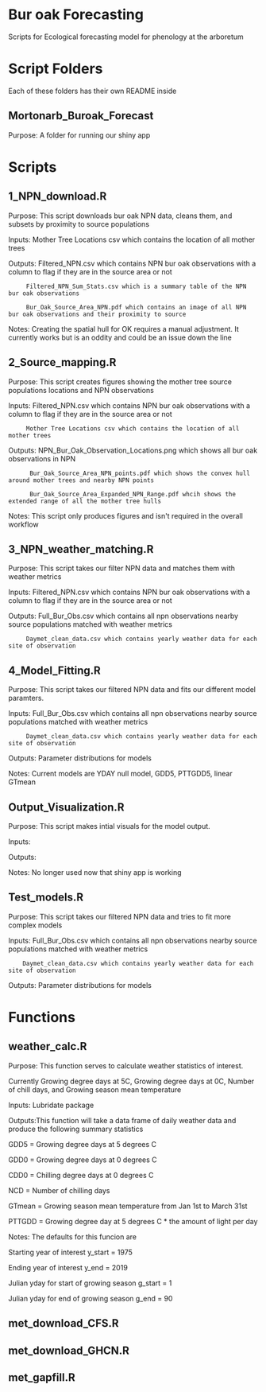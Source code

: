 # Bur oak Forecasting
Scripts for Ecological forecasting model for phenology at the arboretum

# Script Folders

Each of these folders has their own README inside

## Mortonarb_Buroak_Forecast

Purpose: A folder for running our shiny app

# Scripts

## 1_NPN_download.R 

Purpose: This script downloads bur oak NPN data, cleans them, and subsets by proximity to source populations

Inputs: Mother Tree Locations csv which contains the location of all mother trees

Outputs: Filtered_NPN.csv which contains NPN bur oak observations with a column to flag if they are in the source area or not

         Filtered_NPN_Sum_Stats.csv which is a summary table of the NPN bur oak observations
         
         Bur_Oak_Source_Area_NPN.pdf which contains an image of all NPN bur oak observations and their proximity to source
         
Notes: Creating the spatial hull for OK requires a manual adjustment. It currently works but is an oddity and could be an issue down the line

## 2_Source_mapping.R

Purpose: This script creates figures showing the mother tree source populations locations and NPN observations

Inputs: Filtered_NPN.csv which contains NPN bur oak observations with a column to flag if they are in the source area or not

         Mother Tree Locations csv which contains the location of all mother trees
         
Outputs: NPN_Bur_Oak_Observation_Locations.png which shows all bur oak observations in NPN

          Bur_Oak_Source_Area_NPN_points.pdf which shows the convex hull around mother trees and nearby NPN points
          
          Bur_Oak_Source_Area_Expanded_NPN_Range.pdf whcih shows the extended range of all the mother tree hulls
          
Notes: This script only produces figures and isn't required in the overall workflow

## 3_NPN_weather_matching.R

Purpose: This script takes our filter NPN data and matches them with weather metrics

Inputs: Filtered_NPN.csv which contains NPN bur oak observations with a column to flag if they are in the source area or not

Outputs: Full_Bur_Obs.csv which contains all npn observations nearby source populations matched with weather metrics

         Daymet_clean_data.csv which contains yearly weather data for each site of observation
         
## 4_Model_Fitting.R

Purpose: This script takes our filtered NPN data and fits our different model paramters.

Inputs: Full_Bur_Obs.csv which contains all npn observations nearby source populations matched with weather metrics

         Daymet_clean_data.csv which contains yearly weather data for each site of observation
         
Outputs: Parameter distributions for models

Notes: Current models are YDAY null model, GDD5, PTTGDD5, linear GTmean

## Output_Visualization.R

Purpose: This script makes intial visuals for the model output.

Inputs:
         
Outputs: 

Notes: No longer used now that shiny app is working

## Test_models.R

Purpose: This script takes our filtered NPN data and tries to fit more complex models

Inputs: Full_Bur_Obs.csv which contains all npn observations nearby source populations matched with weather metrics

        Daymet_clean_data.csv which contains yearly weather data for each site of observation
        
Outputs: Parameter distributions for models

# Functions

## weather_calc.R

Purpose: This function serves to calculate weather statistics of interest. 

Currently Growing degree days at 5C, Growing degree days at 0C, Number of chill days, and Growing season mean temperature
         
Inputs: Lubridate package

Outputs:This function will take a data frame of daily weather data and produce the following summary statistics

GDD5 = Growing degree days at 5 degrees C 

GDD0 = Growing degree days at 0 degrees C

CDD0 = Chilling degree days at 0 degrees C

NCD = Number of chilling days 

GTmean = Growing season mean temperature from Jan 1st to March 31st

PTTGDD = Growing degree day at 5 degrees C * the amount of light per day
  
Notes: The defaults for this funcion are

Starting year of interest                       y_start = 1975

Ending year of interest                         y_end = 2019

Julian yday for start of growing season         g_start = 1

Julian yday for end of growing season           g_end = 90

## met_download_CFS.R

## met_download_GHCN.R

## met_gapfill.R
